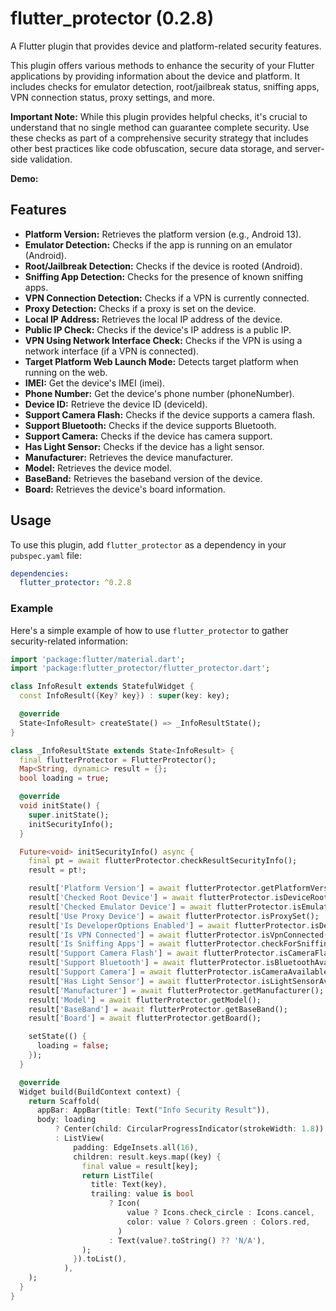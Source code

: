 # flutter\_protector (0.2.8)

A Flutter plugin that provides device and platform-related security features.

&#x20;

This plugin offers various methods to enhance the security of your Flutter applications by providing information about the device and platform. It includes checks for emulator detection, root/jailbreak status, sniffing apps, VPN connection status, proxy settings, and more.

**Important Note:** While this plugin provides helpful checks, it's crucial to understand that no single method can guarantee complete security. Use these checks as part of a comprehensive security strategy that includes other best practices like code obfuscation, secure data storage, and server-side validation.

**Demo:**

## Features

- **Platform Version:** Retrieves the platform version (e.g., Android 13).
- **Emulator Detection:** Checks if the app is running on an emulator (Android).
- **Root/Jailbreak Detection:** Checks if the device is rooted (Android).
- **Sniffing App Detection:** Checks for the presence of known sniffing apps.
- **VPN Connection Detection:** Checks if a VPN is currently connected.
- **Proxy Detection:** Checks if a proxy is set on the device.
- **Local IP Address:** Retrieves the local IP address of the device.
- **Public IP Check:** Checks if the device's IP address is a public IP.
- **VPN Using Network Interface Check:** Checks if the VPN is using a network interface (if a VPN is connected).
- **Target Platform Web Launch Mode:** Detects target platform when running on the web.
- **IMEI:** Get the device's IMEI (imei).
- **Phone Number:** Get the device's phone number (phoneNumber).
- **Device ID:** Retrieve the device ID (deviceId).
- **Support Camera Flash:** Checks if the device supports a camera flash.
- **Support Bluetooth:** Checks if the device supports Bluetooth.
- **Support Camera:** Checks if the device has camera support.
- **Has Light Sensor:** Checks if the device has a light sensor.
- **Manufacturer:** Retrieves the device manufacturer.
- **Model:** Retrieves the device model.
- **BaseBand:** Retrieves the baseband version of the device.
- **Board:** Retrieves the device's board information.


## Usage

To use this plugin, add `flutter_protector` as a dependency in your `pubspec.yaml` file:

```yaml
dependencies:
  flutter_protector: ^0.2.8
```

### Example

Here's a simple example of how to use `flutter_protector` to gather security-related information:

```dart
import 'package:flutter/material.dart';
import 'package:flutter_protector/flutter_protector.dart';

class InfoResult extends StatefulWidget {
  const InfoResult({Key? key}) : super(key: key);

  @override
  State<InfoResult> createState() => _InfoResultState();
}

class _InfoResultState extends State<InfoResult> {
  final flutterProtector = FlutterProtector();
  Map<String, dynamic> result = {};
  bool loading = true;

  @override
  void initState() {
    super.initState();
    initSecurityInfo();
  }

  Future<void> initSecurityInfo() async {
    final pt = await flutterProtector.checkResultSecurityInfo();
    result = pt!;

    result['Platform Version'] = await flutterProtector.getPlatformVersion();
    result['Checked Root Device'] = await flutterProtector.isDeviceRooted();
    result['Checked Emulator Device'] = await flutterProtector.isEmulatorSuper();
    result['Use Proxy Device'] = await flutterProtector.isProxySet();
    result['Is DeveloperOptions Enabled'] = await flutterProtector.isDeveloperOptionsEnabled();
    result['Is VPN Connected'] = await flutterProtector.isVpnConnected();
    result['Is Sniffing Apps'] = await flutterProtector.checkForSniffingApps([]);
    result['Support Camera Flash'] = await flutterProtector.isCameraFlashAvailable();
    result['Support Bluetooth'] = await flutterProtector.isBluetoothAvailable();
    result['Support Camera'] = await flutterProtector.isCameraAvailable();
    result['Has Light Sensor'] = await flutterProtector.isLightSensorAvailable();
    result['Manufacturer'] = await flutterProtector.getManufacturer();
    result['Model'] = await flutterProtector.getModel();
    result['BaseBand'] = await flutterProtector.getBaseBand();
    result['Board'] = await flutterProtector.getBoard();

    setState(() {
      loading = false;
    });
  }

  @override
  Widget build(BuildContext context) {
    return Scaffold(
      appBar: AppBar(title: Text("Info Security Result")),
      body: loading
          ? Center(child: CircularProgressIndicator(strokeWidth: 1.8))
          : ListView(
              padding: EdgeInsets.all(16),
              children: result.keys.map((key) {
                final value = result[key];
                return ListTile(
                  title: Text(key),
                  trailing: value is bool
                      ? Icon(
                          value ? Icons.check_circle : Icons.cancel,
                          color: value ? Colors.green : Colors.red,
                        )
                      : Text(value?.toString() ?? 'N/A'),
                );
              }).toList(),
            ),
    );
  }
}
```

